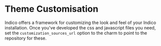 # Theme Customisation

Indico offers a framework for customizing the look and feel of your Indico installation. Once you've developed the css and javascript files you need, set the `customization_sources_url` option to the charm to point to the repository for these.